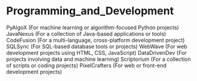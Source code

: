 # Programming_and_Development
PyAlgoX (For machine learning or algorithm-focused Python projects)
JavaNexus (For a collection of Java-based applications or tools)
CodeFusion (For a multi-language, cross-platform development project)
SQLSync (For SQL-based database tools or projects)
WebWave (For web development projects using HTML, CSS, JavaScript)
DataDrivenDev (For projects involving data and machine learning)
Scriptorium (For a collection of scripts or coding projects)
PixelCrafters (For web or front-end development projects)
